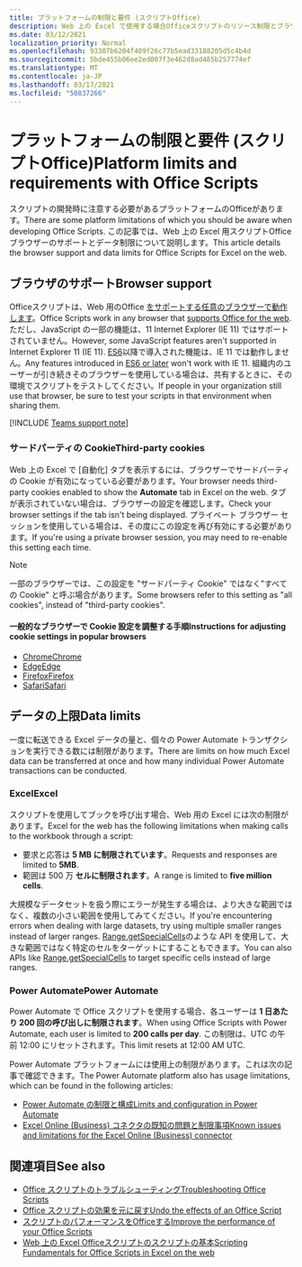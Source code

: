 ```yaml
---
title: プラットフォームの制限と要件 (スクリプトOffice)
description: Web 上の Excel で使用する場合Officeスクリプトのリソース制限とブラウザーのサポート
ms.date: 03/12/2021
localization_priority: Normal
ms.openlocfilehash: 93307b6204f409f26c77b5ead33188205d5c4b4d
ms.sourcegitcommit: 5bde455b06ee2ed007f3e462d8ad485b257774ef
ms.translationtype: MT
ms.contentlocale: ja-JP
ms.lasthandoff: 03/17/2021
ms.locfileid: "50837266"
---
```

# <a name="platform-limits-and-requirements-with-office-scripts"></a><span data-ttu-id="530d2-103">プラットフォームの制限と要件 (スクリプトOffice)</span><span class="sxs-lookup"><span data-stu-id="530d2-103">Platform limits and requirements with Office Scripts</span></span>

<span data-ttu-id="530d2-104">スクリプトの開発時に注意する必要があるプラットフォームのOfficeがあります。</span><span class="sxs-lookup"><span data-stu-id="530d2-104">There are some platform limitations of which you should be aware when developing Office Scripts.</span></span> <span data-ttu-id="530d2-105">この記事では、Web 上の Excel 用スクリプトOfficeブラウザーのサポートとデータ制限について説明します。</span><span class="sxs-lookup"><span data-stu-id="530d2-105">This article details the browser support and data limits for Office Scripts for Excel on the web.</span></span>

## <a name="browser-support"></a><span data-ttu-id="530d2-106">ブラウザのサポート</span><span class="sxs-lookup"><span data-stu-id="530d2-106">Browser support</span></span>

<span data-ttu-id="530d2-107">Officeスクリプトは、Web 用のOffice [をサポートする任意のブラウザーで動作します](https://support.microsoft.com/office/ad1303e0-a318-47aa-b409-d3a5eb44e452)。</span><span class="sxs-lookup"><span data-stu-id="530d2-107">Office Scripts work in any browser that [supports Office for the web](https://support.microsoft.com/office/ad1303e0-a318-47aa-b409-d3a5eb44e452).</span></span> <span data-ttu-id="530d2-108">ただし、JavaScript の一部の機能は、11 Internet Explorer (IE 11) ではサポートされていません。</span><span class="sxs-lookup"><span data-stu-id="530d2-108">However, some JavaScript features aren't supported in Internet Explorer 11 (IE 11).</span></span> <span data-ttu-id="530d2-109">[ES6](https://www.w3schools.com/Js/js_es6.asp)以降で導入された機能は、IE 11 では動作しません。</span><span class="sxs-lookup"><span data-stu-id="530d2-109">Any features introduced in [ES6 or later](https://www.w3schools.com/Js/js_es6.asp) won't work with IE 11.</span></span> <span data-ttu-id="530d2-110">組織内のユーザーが引き続きそのブラウザーを使用している場合は、共有するときに、その環境でスクリプトをテストしてください。</span><span class="sxs-lookup"><span data-stu-id="530d2-110">If people in your organization still use that browser, be sure to test your scripts in that environment when sharing them.</span></span>

[!INCLUDE [Teams support note](../includes/teams-support-note.md)]

### <a name="third-party-cookies"></a><span data-ttu-id="530d2-111">サードパーティの Cookie</span><span class="sxs-lookup"><span data-stu-id="530d2-111">Third-party cookies</span></span>

<span data-ttu-id="530d2-112">Web 上の Excel で [自動化] タブを表示するには、ブラウザーでサードパーティの Cookie が有効になっている必要があります。</span><span class="sxs-lookup"><span data-stu-id="530d2-112">Your browser needs third-party cookies enabled to show the **Automate** tab in Excel on the web.</span></span> <span data-ttu-id="530d2-113">タブが表示されていない場合は、ブラウザーの設定を確認します。</span><span class="sxs-lookup"><span data-stu-id="530d2-113">Check your browser settings if the tab isn't being displayed.</span></span> <span data-ttu-id="530d2-114">プライベート ブラウザー セッションを使用している場合は、その度にこの設定を再び有効にする必要があります。</span><span class="sxs-lookup"><span data-stu-id="530d2-114">If you're using a private browser session, you may need to re-enable this setting each time.</span></span>

> [!NOTE]
> <span data-ttu-id="530d2-115">一部のブラウザーでは、この設定を "サードパーティ Cookie" ではなく"すべての Cookie" と呼ぶ場合があります。</span><span class="sxs-lookup"><span data-stu-id="530d2-115">Some browsers refer to this setting as "all cookies", instead of "third-party cookies".</span></span>

#### <a name="instructions-for-adjusting-cookie-settings-in-popular-browsers"></a><span data-ttu-id="530d2-116">一般的なブラウザーで Cookie 設定を調整する手順</span><span class="sxs-lookup"><span data-stu-id="530d2-116">Instructions for adjusting cookie settings in popular browsers</span></span>

- [<span data-ttu-id="530d2-117">Chrome</span><span class="sxs-lookup"><span data-stu-id="530d2-117">Chrome</span></span>](https://support.google.com/chrome/answer/95647)
- [<span data-ttu-id="530d2-118">Edge</span><span class="sxs-lookup"><span data-stu-id="530d2-118">Edge</span></span>](https://support.microsoft.com/microsoft-edge/temporarily-allow-cookies-and-site-data-in-microsoft-edge-597f04f2-c0ce-f08c-7c2b-541086362bd2)
- [<span data-ttu-id="530d2-119">Firefox</span><span class="sxs-lookup"><span data-stu-id="530d2-119">Firefox</span></span>](https://support.mozilla.org/kb/disable-third-party-cookies)
- [<span data-ttu-id="530d2-120">Safari</span><span class="sxs-lookup"><span data-stu-id="530d2-120">Safari</span></span>](https://support.apple.com/guide/safari/manage-cookies-and-website-data-sfri11471/mac)

## <a name="data-limits"></a><span data-ttu-id="530d2-121">データの上限</span><span class="sxs-lookup"><span data-stu-id="530d2-121">Data limits</span></span>

<span data-ttu-id="530d2-122">一度に転送できる Excel データの量と、個々の Power Automate トランザクションを実行できる数には制限があります。</span><span class="sxs-lookup"><span data-stu-id="530d2-122">There are limits on how much Excel data can be transferred at once and how many individual Power Automate transactions can be conducted.</span></span>

### <a name="excel"></a><span data-ttu-id="530d2-123">Excel</span><span class="sxs-lookup"><span data-stu-id="530d2-123">Excel</span></span>

<span data-ttu-id="530d2-124">スクリプトを使用してブックを呼び出す場合、Web 用の Excel には次の制限があります。</span><span class="sxs-lookup"><span data-stu-id="530d2-124">Excel for the web has the following limitations when making calls to the workbook through a script:</span></span>

- <span data-ttu-id="530d2-125">要求と応答は **5 MB に制限されています**。</span><span class="sxs-lookup"><span data-stu-id="530d2-125">Requests and responses are limited to **5MB**.</span></span>
- <span data-ttu-id="530d2-126">範囲は 500 万 **セルに制限されます**。</span><span class="sxs-lookup"><span data-stu-id="530d2-126">A range is limited to **five million cells**.</span></span>

<span data-ttu-id="530d2-127">大規模なデータセットを扱う際にエラーが発生する場合は、より大きな範囲ではなく、複数の小さい範囲を使用してみてください。</span><span class="sxs-lookup"><span data-stu-id="530d2-127">If you're encountering errors when dealing with large datasets, try using multiple smaller ranges instead of larger ranges.</span></span> <span data-ttu-id="530d2-128">[Range.getSpecialCells](/javascript/api/office-scripts/excelscript/excelscript.range#getspecialcells-celltype--cellvaluetype-)のような API を使用して、大きな範囲ではなく特定のセルをターゲットにすることもできます。</span><span class="sxs-lookup"><span data-stu-id="530d2-128">You can also APIs like [Range.getSpecialCells](/javascript/api/office-scripts/excelscript/excelscript.range#getspecialcells-celltype--cellvaluetype-) to target specific cells instead of large ranges.</span></span>

### <a name="power-automate"></a><span data-ttu-id="530d2-129">Power Automate</span><span class="sxs-lookup"><span data-stu-id="530d2-129">Power Automate</span></span>

<span data-ttu-id="530d2-130">Power Automate で Office スクリプトを使用する場合、各ユーザーは **1 日あたり 200 回の呼び出しに制限されます**。</span><span class="sxs-lookup"><span data-stu-id="530d2-130">When using Office Scripts with Power Automate, each user is limited to **200 calls per day**.</span></span> <span data-ttu-id="530d2-131">この制限は、UTC の午前 12:00 にリセットされます。</span><span class="sxs-lookup"><span data-stu-id="530d2-131">This limit resets at 12:00 AM UTC.</span></span>

<span data-ttu-id="530d2-132">Power Automate プラットフォームには使用上の制限があります。これは次の記事で確認できます。</span><span class="sxs-lookup"><span data-stu-id="530d2-132">The Power Automate platform also has usage limitations, which can be found in the following articles:</span></span>

- [<span data-ttu-id="530d2-133">Power Automate の制限と構成</span><span class="sxs-lookup"><span data-stu-id="530d2-133">Limits and configuration in Power Automate</span></span>](/power-automate/limits-and-config)
- [<span data-ttu-id="530d2-134">Excel Online (Business) コネクタの既知の問題と制限事項</span><span class="sxs-lookup"><span data-stu-id="530d2-134">Known issues and limitations for the Excel Online (Business) connector</span></span>](/connectors/excelonlinebusiness/#known-issues-and-limitations)

## <a name="see-also"></a><span data-ttu-id="530d2-135">関連項目</span><span class="sxs-lookup"><span data-stu-id="530d2-135">See also</span></span>

- [<span data-ttu-id="530d2-136">Office スクリプトのトラブルシューティング</span><span class="sxs-lookup"><span data-stu-id="530d2-136">Troubleshooting Office Scripts</span></span>](troubleshooting.md)
- [<span data-ttu-id="530d2-137">Office スクリプトの効果を元に戻す</span><span class="sxs-lookup"><span data-stu-id="530d2-137">Undo the effects of an Office Script</span></span>](undo.md)
- [<span data-ttu-id="530d2-138">スクリプトのパフォーマンスをOfficeする</span><span class="sxs-lookup"><span data-stu-id="530d2-138">Improve the performance of your Office Scripts</span></span>](../develop/web-client-performance.md)
- [<span data-ttu-id="530d2-139">Web 上の Excel Officeスクリプトのスクリプトの基本</span><span class="sxs-lookup"><span data-stu-id="530d2-139">Scripting Fundamentals for Office Scripts in Excel on the web</span></span>](../develop/scripting-fundamentals.md)
